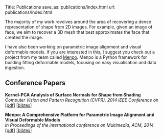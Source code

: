 Title: Publications
save_as: publications/index.html
url: publications/index.html

The majority of my work revolves around the area of recovering a dense 
representation of shape from 2D images. For example, given an image of face,
we aim to recover a 3D mesh that best approximates the face that created
the image.

I have also been working on parametric image alignment and visual deformable
models. If you are interested in this, I suggest you check out a project 
from my team called [Menpo](http://menpo.org). Menpo is a Python framework
for building fitting deformable models, focusing on easy visualisation
and data ingestion.

## Conference Papers
**Kernel-PCA Analysis of Surface Normals for Shape from Shading**  
*Computer Vision and Pattern Recognition (CVPR), 2014 IEEE Conference on*  
[[pdf](http://ibug.doc.ic.ac.uk/media/uploads/documents/kpca_shape_from_shading.pdf)]
[[bibtex]({filename}/publications/cvpr2014.bib)]

**Menpo: A Comprehensive Platform for Parametric Image Alignment and Visual Deformable Models**  
*In Proceedings of the international conference on Multimedia, ACM, 2014*  
[[pdf](http://www.menpo.org/pages/paper/Menpo_ACM_MM_2014.pdf)]
[[bibtex](http://www.menpo.org/pages/paper/menpo.bib)]

